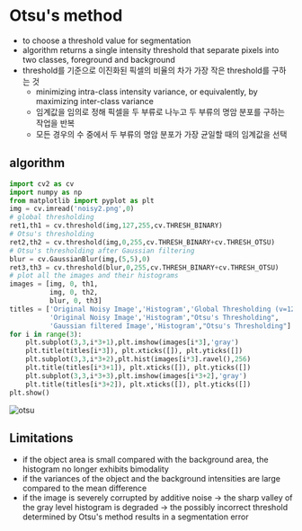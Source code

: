 # Otsu's method

+ to choose a threshold value for segmentation
+ algorithm returns a single intensity threshold that separate pixels into two classes, foreground and background
+ threshold를 기준으로 이진화된 픽셀의 비율의 차가 가장 작은 threshold를 구하는 것
  + minimizing intra-class intensity variance, or equivalently, by maximizing inter-class variance
  + 임계값을 임의로 정해 픽셀을 두 부류로 나누고 두 부류의 명암 분포를 구하는 작업을 반복
  + 모든 경우의 수 중에서 두 부류의 명암 분포가 가장 균일할 때의 임계값을 선택

## algorithm

```python
import cv2 as cv
import numpy as np
from matplotlib import pyplot as plt
img = cv.imread('noisy2.png',0)
# global thresholding
ret1,th1 = cv.threshold(img,127,255,cv.THRESH_BINARY)
# Otsu's thresholding
ret2,th2 = cv.threshold(img,0,255,cv.THRESH_BINARY+cv.THRESH_OTSU)
# Otsu's thresholding after Gaussian filtering
blur = cv.GaussianBlur(img,(5,5),0)
ret3,th3 = cv.threshold(blur,0,255,cv.THRESH_BINARY+cv.THRESH_OTSU)
# plot all the images and their histograms
images = [img, 0, th1,
          img, 0, th2,
          blur, 0, th3]
titles = ['Original Noisy Image','Histogram','Global Thresholding (v=127)',
          'Original Noisy Image','Histogram',"Otsu's Thresholding",
          'Gaussian filtered Image','Histogram',"Otsu's Thresholding"]
for i in range(3):
    plt.subplot(3,3,i*3+1),plt.imshow(images[i*3],'gray')
    plt.title(titles[i*3]), plt.xticks([]), plt.yticks([])
    plt.subplot(3,3,i*3+2),plt.hist(images[i*3].ravel(),256)
    plt.title(titles[i*3+1]), plt.xticks([]), plt.yticks([])
    plt.subplot(3,3,i*3+3),plt.imshow(images[i*3+2],'gray')
    plt.title(titles[i*3+2]), plt.xticks([]), plt.yticks([])
plt.show()
```

![otsu](https://docs.opencv.org/4.x/otsu.jpg)


## Limitations

+ if the object area is small compared with the background area, the histogram no longer exhibits bimodality
+ if the variances of the object and the background intensities are large compared to the mean difference
+ if the image is severely corrupted by additive noise
&rarr; the sharp valley of the gray level histogram is degraded
&rarr; the possibly incorrect threshold determined by Otsu's method results in a segmentation error